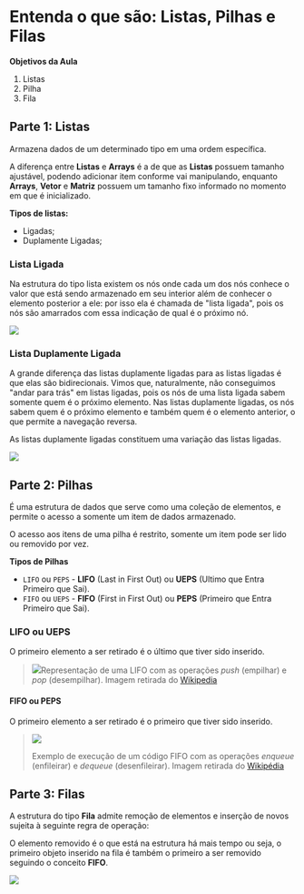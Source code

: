 # Entenda o que são: Listas, Pilhas e Filas

**Objetivos da Aula**

1. Listas
2. Pilha
3. Fila



## Parte 1: Listas

Armazena dados de um determinado tipo em uma ordem específica.

A diferença entre **Listas** e **Arrays** é a de que as **Listas** possuem tamanho ajustável, podendo adicionar item conforme vai manipulando, enquanto **Arrays**, **Vetor** e **Matriz** possuem um tamanho fixo informado no momento em que é inicializado.

**Tipos de listas:**

- Ligadas;
- Duplamente Ligadas;



### Lista Ligada

Na estrutura do tipo lista existem os nós onde cada um dos nós conhece o valor que está sendo armazenado em seu interior além de conhecer o elemento posterior a ele: por isso ela é chamada de "lista ligada", pois os nós são amarrados com essa indicação de qual é o próximo nó.

![](img/20210724204718.png)



### Lista Duplamente Ligada

A grande diferença das listas duplamente ligadas para as listas ligadas é que elas são bidirecionais. Vimos que, naturalmente, não conseguimos "andar para trás" em listas ligadas, pois os nós de uma lista ligada sabem somente quem é o próximo elemento. Nas listas duplamente ligadas, os nós sabem quem é o próximo elemento e também quem é o elemento anterior, o que permite a navegação reversa.

As listas duplamente ligadas constituem uma variação das listas ligadas.

![](img/20210724205135.png)



## Parte 2: Pilhas

É uma estrutura de dados que serve como uma coleção de elementos, e permite o acesso a somente um item de dados armazenado.

O acesso aos itens de uma pilha é restrito, somente um item pode ser lido ou removido por vez.

**Tipos de Pilhas**

- `LIFO` ou `PEPS` - **LIFO** (Last in First Out) ou **UEPS** (Ultimo que Entra Primeiro que Sai).
- `FIFO` ou `UEPS` - **FIFO** (First in First Out) ou **PEPS** (Primeiro que Entra Primeiro que Sai).



### LIFO ou UEPS

O primeiro elemento a ser retirado é o último que tiver sido inserido.

> ![](img/20210724210355.png)Representação de uma LIFO com as operações *push* (empilhar) e *pop* (desempilhar). Imagem retirada do [Wikipedia](https://pt.wikipedia.org/wiki/LIFO)



#### FIFO ou PEPS

O primeiro elemento a ser retirado é o primeiro que tiver sido inserido.

> ![](img/20210724210831.png)
>
> Exemplo de execução de um código FIFO com as operações *enqueue* (enfileirar) e *dequeue* (desenfileirar). Imagem retirada do [Wikipédia](https://pt.wikipedia.org/wiki/FIFO)



## Parte 3: Filas

A estrutura do tipo **Fila** admite remoção de elementos e inserção de novos sujeita à seguinte regra de operação:

O elemento removido é o que está na estrutura há mais tempo ou seja, o primeiro objeto inserido na fila é também o primeiro a ser removido seguindo o conceito **FIFO**.

![](img/20210724212044.png)
